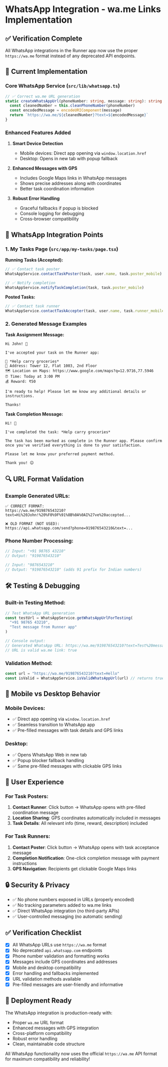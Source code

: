 # WhatsApp Integration - wa.me Links Implementation

## ✅ Verification Complete

All WhatsApp integrations in the Runner app now use the proper `https://wa.me` format instead of any deprecated API endpoints.

## 🔗 Current Implementation

### Core WhatsApp Service (`src/lib/whatsapp.ts`)

```typescript
// ✅ Correct wa.me URL generation
static createWhatsAppUrl(phoneNumber: string, message: string): string {
  const cleanedNumber = this.cleanPhoneNumber(phoneNumber)
  const encodedMessage = encodeURIComponent(message)
  return `https://wa.me/${cleanedNumber}?text=${encodedMessage}`
}
```

### Enhanced Features Added

1. **Smart Device Detection**
   - Mobile devices: Direct app opening via `window.location.href`
   - Desktop: Opens in new tab with popup fallback

2. **Enhanced Messages with GPS**
   - Includes Google Maps links in WhatsApp messages
   - Shows precise addresses along with coordinates
   - Better task coordination information

3. **Robust Error Handling**
   - Graceful fallbacks if popup is blocked
   - Console logging for debugging
   - Cross-browser compatibility

## 📱 WhatsApp Integration Points

### 1. My Tasks Page (`src/app/my-tasks/page.tsx`)

**Running Tasks (Accepted):**
```typescript
// ✅ Contact task poster
WhatsAppService.contactTaskPoster(task, user.name, task.poster_mobile)

// ✅ Notify completion 
WhatsAppService.notifyTaskCompletion(task, task.poster_mobile)
```

**Posted Tasks:**
```typescript
// ✅ Contact task runner
WhatsAppService.contactTaskAccepter(task, user.name, task.runner_mobile)
```

### 2. Generated Message Examples

**Task Assignment Message:**
```
Hi John! 👋

I've accepted your task on the Runner app:

📝 *Help carry groceries*
📍 Address: Tower 12, Flat 1003, 2nd Floor
🗺️ Location on Maps: https://www.google.com/maps?q=12.9716,77.5946
⏰ Time: Today at 3:00 PM
💰 Reward: ₹50

I'm ready to help! Please let me know any additional details or instructions.

Thanks!
```

**Task Completion Message:**
```
Hi! 👋

I've completed the task: *Help carry groceries*

The task has been marked as complete in the Runner app. Please confirm once you've verified everything is done to your satisfaction.

Please let me know your preferred payment method.

Thank you! 😊
```

## 🔍 URL Format Validation

### Example Generated URLs:

```
✅ CORRECT FORMAT:
https://wa.me/919876543210?text=Hi%20John!%20%F0%9F%91%8B%0A%0AI%27ve%20accepted...

❌ OLD FORMAT (NOT USED):
https://api.whatsapp.com/send?phone=919876543210&text=...
```

### Phone Number Processing:

```typescript
// Input: "+91 98765 43210" 
// Output: "919876543210"

// Input: "9876543210"
// Output: "919876543210" (adds 91 prefix for Indian numbers)
```

## 🛠️ Testing & Debugging

### Built-in Testing Method:
```typescript
// Test WhatsApp URL generation
const testUrl = WhatsAppService.getWhatsAppUrlForTesting(
  "+91 98765 43210", 
  "Test message from Runner app"
)

// Console output:
// Generated WhatsApp URL: https://wa.me/919876543210?text=Test%20message...
// URL is valid wa.me link: true
```

### Validation Method:
```typescript
const url = "https://wa.me/919876543210?text=Hello"
const isValid = WhatsAppService.isValidWhatsAppUrl(url) // returns true
```

## 📱 Mobile vs Desktop Behavior

### Mobile Devices:
- ✅ Direct app opening via `window.location.href`
- ✅ Seamless transition to WhatsApp app
- ✅ Pre-filled messages with task details and GPS links

### Desktop:
- ✅ Opens WhatsApp Web in new tab
- ✅ Popup blocker fallback handling
- ✅ Same pre-filled messages with clickable GPS links

## 🎯 User Experience

### For Task Posters:
1. **Contact Runner**: Click button → WhatsApp opens with pre-filled coordination message
2. **Location Sharing**: GPS coordinates automatically included in messages
3. **Task Details**: All relevant info (time, reward, description) included

### For Task Runners:
1. **Contact Poster**: Click button → WhatsApp opens with task acceptance message
2. **Completion Notification**: One-click completion message with payment instructions
3. **GPS Navigation**: Recipients get clickable Google Maps links

## 🔒 Security & Privacy

- ✅ No phone numbers exposed in URLs (properly encoded)
- ✅ No tracking parameters added to wa.me links
- ✅ Direct WhatsApp integration (no third-party APIs)
- ✅ User-controlled messaging (no automatic sending)

## ✅ Verification Checklist

- [x] All WhatsApp URLs use `https://wa.me` format
- [x] No deprecated `api.whatsapp.com` endpoints
- [x] Phone number validation and formatting works
- [x] Messages include GPS coordinates and addresses
- [x] Mobile and desktop compatibility
- [x] Error handling and fallbacks implemented
- [x] URL validation methods available
- [x] Pre-filled messages are user-friendly and informative

## 🚀 Deployment Ready

The WhatsApp integration is production-ready with:
- Proper `wa.me` URL format
- Enhanced messages with GPS integration
- Cross-platform compatibility
- Robust error handling
- Clean, maintainable code structure

All WhatsApp functionality now uses the official `https://wa.me` API format for maximum compatibility and reliability!